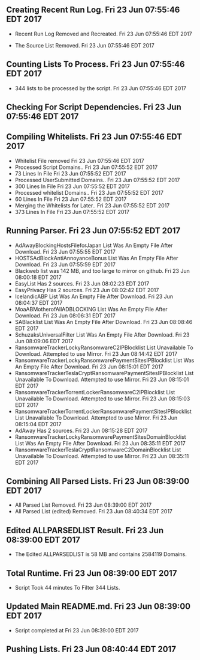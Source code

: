 ## Creating Recent Run Log. Fri 23 Jun 07:55:46 EDT 2017
* Recent Run Log Removed and Recreated. Fri 23 Jun 07:55:46 EDT 2017

* The Source List Removed. Fri 23 Jun 07:55:46 EDT 2017
## Counting Lists To Process. Fri 23 Jun 07:55:46 EDT 2017
* 	344 lists to be processed by the script. Fri 23 Jun 07:55:46 EDT 2017

## Checking For Script Dependencies. Fri 23 Jun 07:55:46 EDT 2017

## Compiling Whitelists. Fri 23 Jun 07:55:46 EDT 2017
* Whitelist File removed Fri 23 Jun 07:55:46 EDT 2017
* Processed Script Domains.. Fri 23 Jun 07:55:52 EDT 2017
* 	73 Lines In File Fri 23 Jun 07:55:52 EDT 2017
* Processed UserSubmitted Domains.. Fri 23 Jun 07:55:52 EDT 2017
* 	300 Lines In File Fri 23 Jun 07:55:52 EDT 2017
* Processed whitelist Domains.. Fri 23 Jun 07:55:52 EDT 2017
* 	60 Lines In File Fri 23 Jun 07:55:52 EDT 2017
* Merging the Whitelists for Later.. Fri 23 Jun 07:55:52 EDT 2017
* 	373 Lines In File Fri 23 Jun 07:55:52 EDT 2017

## Running Parser. Fri 23 Jun 07:55:52 EDT 2017
* AdAwayBlockingHostsFileforJapan List Was An Empty File After Download. Fri 23 Jun 07:55:55 EDT 2017
* HOSTSAdBlockAntiAnnoyanceBonus List Was An Empty File After Download. Fri 23 Jun 07:55:59 EDT 2017
* Blackweb list was 142 MB, and too large to mirror on github. Fri 23 Jun 08:00:18 EDT 2017
* EasyList Has 2 sources. Fri 23 Jun 08:02:23 EDT 2017
* EasyPrivacy Has 2 sources. Fri 23 Jun 08:02:42 EDT 2017
* IcelandicABP List Was An Empty File After Download. Fri 23 Jun 08:04:37 EDT 2017
* MoaABMotherofAllADBLOCKING List Was An Empty File After Download. Fri 23 Jun 08:06:31 EDT 2017
* SABlacklist List Was An Empty File After Download. Fri 23 Jun 08:08:46 EDT 2017
* SchuzaksUniversalFilter List Was An Empty File After Download. Fri 23 Jun 08:09:06 EDT 2017
* RansomwareTrackerLockyRansomwareC2IPBlocklist List Unavailable To Download. Attempted to use Mirror. Fri 23 Jun 08:14:42 EDT 2017
* RansomwareTrackerLockyRansomwarePaymentSitesIPBlocklist List Was An Empty File After Download. Fri 23 Jun 08:15:01 EDT 2017
* RansomwareTrackerTeslaCryptRansomwarePaymentSitesIPBlocklist List Unavailable To Download. Attempted to use Mirror. Fri 23 Jun 08:15:01 EDT 2017
* RansomwareTrackerTorrentLockerRansomwareC2IPBlocklist List Unavailable To Download. Attempted to use Mirror. Fri 23 Jun 08:15:03 EDT 2017
* RansomwareTrackerTorrentLockerRansomwarePaymentSitesIPBlocklist List Unavailable To Download. Attempted to use Mirror. Fri 23 Jun 08:15:04 EDT 2017
* AdAway Has 2 sources. Fri 23 Jun 08:15:28 EDT 2017
* RansomwareTrackerLockyRansomwarePaymentSitesDomainBlocklist List Was An Empty File After Download. Fri 23 Jun 08:35:11 EDT 2017
* RansomwareTrackerTeslaCryptRansomwareC2DomainBlocklist List Unavailable To Download. Attempted to use Mirror. Fri 23 Jun 08:35:11 EDT 2017

## Combining All Parsed Lists. Fri 23 Jun 08:39:00 EDT 2017
* All Parsed List Removed. Fri 23 Jun 08:39:00 EDT 2017
* All Parsed List (edited) Removed. Fri 23 Jun 08:40:34 EDT 2017

## Edited ALLPARSEDLIST Result. Fri 23 Jun 08:39:00 EDT 2017
* The Edited ALLPARSEDLIST is 58 MB and contains 	2584119 Domains.

## Total Runtime. Fri 23 Jun 08:39:00 EDT 2017
* Script Took 44 minutes To Filter 	344 Lists.

## Updated Main README.md. Fri 23 Jun 08:39:00 EDT 2017

* Script completed at Fri 23 Jun 08:39:00 EDT 2017
## Pushing Lists. Fri 23 Jun 08:40:44 EDT 2017
